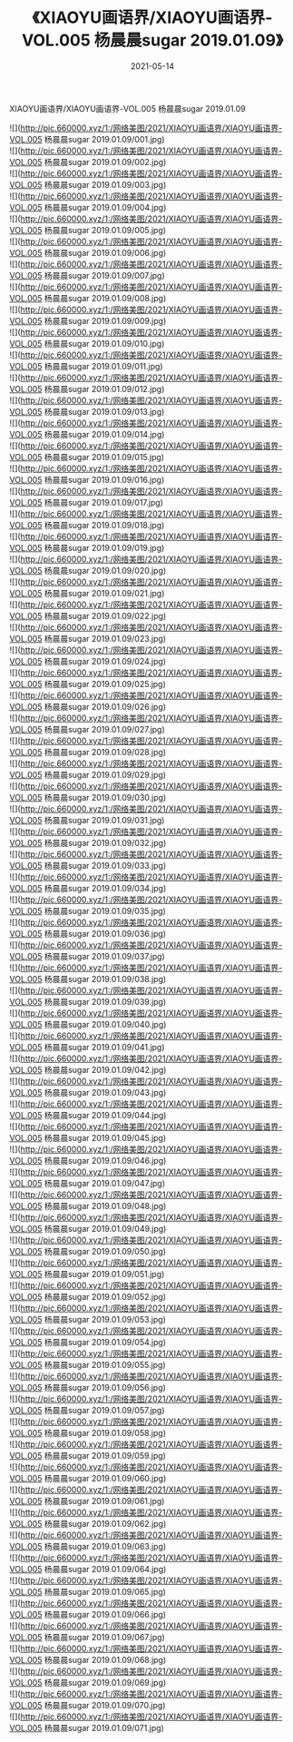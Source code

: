 ﻿---
layout: post
title:  《XIAOYU画语界/XIAOYU画语界-VOL.005 杨晨晨sugar 2019.01.09》
date:   2021-05-14
img: http://pic.660000.xyz/1:/网络美图/2021/XIAOYU画语界/XIAOYU画语界-VOL.005 杨晨晨sugar 2019.01.09/000.jpg
categories: [美女, 清纯, 唯美]
---

XIAOYU画语界/XIAOYU画语界-VOL.005 杨晨晨sugar 2019.01.09

 ![](http://pic.660000.xyz/1:/网络美图/2021/XIAOYU画语界/XIAOYU画语界-VOL.005 杨晨晨sugar 2019.01.09/001.jpg) <br>![](http://pic.660000.xyz/1:/网络美图/2021/XIAOYU画语界/XIAOYU画语界-VOL.005 杨晨晨sugar 2019.01.09/002.jpg) <br>![](http://pic.660000.xyz/1:/网络美图/2021/XIAOYU画语界/XIAOYU画语界-VOL.005 杨晨晨sugar 2019.01.09/003.jpg) <br>![](http://pic.660000.xyz/1:/网络美图/2021/XIAOYU画语界/XIAOYU画语界-VOL.005 杨晨晨sugar 2019.01.09/004.jpg) <br>![](http://pic.660000.xyz/1:/网络美图/2021/XIAOYU画语界/XIAOYU画语界-VOL.005 杨晨晨sugar 2019.01.09/005.jpg) <br>![](http://pic.660000.xyz/1:/网络美图/2021/XIAOYU画语界/XIAOYU画语界-VOL.005 杨晨晨sugar 2019.01.09/006.jpg) <br>![](http://pic.660000.xyz/1:/网络美图/2021/XIAOYU画语界/XIAOYU画语界-VOL.005 杨晨晨sugar 2019.01.09/007.jpg) <br>![](http://pic.660000.xyz/1:/网络美图/2021/XIAOYU画语界/XIAOYU画语界-VOL.005 杨晨晨sugar 2019.01.09/008.jpg) <br>![](http://pic.660000.xyz/1:/网络美图/2021/XIAOYU画语界/XIAOYU画语界-VOL.005 杨晨晨sugar 2019.01.09/009.jpg) <br>![](http://pic.660000.xyz/1:/网络美图/2021/XIAOYU画语界/XIAOYU画语界-VOL.005 杨晨晨sugar 2019.01.09/010.jpg) <br>![](http://pic.660000.xyz/1:/网络美图/2021/XIAOYU画语界/XIAOYU画语界-VOL.005 杨晨晨sugar 2019.01.09/011.jpg) <br>![](http://pic.660000.xyz/1:/网络美图/2021/XIAOYU画语界/XIAOYU画语界-VOL.005 杨晨晨sugar 2019.01.09/012.jpg) <br>![](http://pic.660000.xyz/1:/网络美图/2021/XIAOYU画语界/XIAOYU画语界-VOL.005 杨晨晨sugar 2019.01.09/013.jpg) <br>![](http://pic.660000.xyz/1:/网络美图/2021/XIAOYU画语界/XIAOYU画语界-VOL.005 杨晨晨sugar 2019.01.09/014.jpg) <br>![](http://pic.660000.xyz/1:/网络美图/2021/XIAOYU画语界/XIAOYU画语界-VOL.005 杨晨晨sugar 2019.01.09/015.jpg) <br>![](http://pic.660000.xyz/1:/网络美图/2021/XIAOYU画语界/XIAOYU画语界-VOL.005 杨晨晨sugar 2019.01.09/016.jpg) <br>![](http://pic.660000.xyz/1:/网络美图/2021/XIAOYU画语界/XIAOYU画语界-VOL.005 杨晨晨sugar 2019.01.09/017.jpg) <br>![](http://pic.660000.xyz/1:/网络美图/2021/XIAOYU画语界/XIAOYU画语界-VOL.005 杨晨晨sugar 2019.01.09/018.jpg) <br>![](http://pic.660000.xyz/1:/网络美图/2021/XIAOYU画语界/XIAOYU画语界-VOL.005 杨晨晨sugar 2019.01.09/019.jpg) <br>![](http://pic.660000.xyz/1:/网络美图/2021/XIAOYU画语界/XIAOYU画语界-VOL.005 杨晨晨sugar 2019.01.09/020.jpg) <br>![](http://pic.660000.xyz/1:/网络美图/2021/XIAOYU画语界/XIAOYU画语界-VOL.005 杨晨晨sugar 2019.01.09/021.jpg) <br>![](http://pic.660000.xyz/1:/网络美图/2021/XIAOYU画语界/XIAOYU画语界-VOL.005 杨晨晨sugar 2019.01.09/022.jpg) <br>![](http://pic.660000.xyz/1:/网络美图/2021/XIAOYU画语界/XIAOYU画语界-VOL.005 杨晨晨sugar 2019.01.09/023.jpg) <br>![](http://pic.660000.xyz/1:/网络美图/2021/XIAOYU画语界/XIAOYU画语界-VOL.005 杨晨晨sugar 2019.01.09/024.jpg) <br>![](http://pic.660000.xyz/1:/网络美图/2021/XIAOYU画语界/XIAOYU画语界-VOL.005 杨晨晨sugar 2019.01.09/025.jpg) <br>![](http://pic.660000.xyz/1:/网络美图/2021/XIAOYU画语界/XIAOYU画语界-VOL.005 杨晨晨sugar 2019.01.09/026.jpg) <br>![](http://pic.660000.xyz/1:/网络美图/2021/XIAOYU画语界/XIAOYU画语界-VOL.005 杨晨晨sugar 2019.01.09/027.jpg) <br>![](http://pic.660000.xyz/1:/网络美图/2021/XIAOYU画语界/XIAOYU画语界-VOL.005 杨晨晨sugar 2019.01.09/028.jpg) <br>![](http://pic.660000.xyz/1:/网络美图/2021/XIAOYU画语界/XIAOYU画语界-VOL.005 杨晨晨sugar 2019.01.09/029.jpg) <br>![](http://pic.660000.xyz/1:/网络美图/2021/XIAOYU画语界/XIAOYU画语界-VOL.005 杨晨晨sugar 2019.01.09/030.jpg) <br>![](http://pic.660000.xyz/1:/网络美图/2021/XIAOYU画语界/XIAOYU画语界-VOL.005 杨晨晨sugar 2019.01.09/031.jpg) <br>![](http://pic.660000.xyz/1:/网络美图/2021/XIAOYU画语界/XIAOYU画语界-VOL.005 杨晨晨sugar 2019.01.09/032.jpg) <br>![](http://pic.660000.xyz/1:/网络美图/2021/XIAOYU画语界/XIAOYU画语界-VOL.005 杨晨晨sugar 2019.01.09/033.jpg) <br>![](http://pic.660000.xyz/1:/网络美图/2021/XIAOYU画语界/XIAOYU画语界-VOL.005 杨晨晨sugar 2019.01.09/034.jpg) <br>![](http://pic.660000.xyz/1:/网络美图/2021/XIAOYU画语界/XIAOYU画语界-VOL.005 杨晨晨sugar 2019.01.09/035.jpg) <br>![](http://pic.660000.xyz/1:/网络美图/2021/XIAOYU画语界/XIAOYU画语界-VOL.005 杨晨晨sugar 2019.01.09/036.jpg) <br>![](http://pic.660000.xyz/1:/网络美图/2021/XIAOYU画语界/XIAOYU画语界-VOL.005 杨晨晨sugar 2019.01.09/037.jpg) <br>![](http://pic.660000.xyz/1:/网络美图/2021/XIAOYU画语界/XIAOYU画语界-VOL.005 杨晨晨sugar 2019.01.09/038.jpg) <br>![](http://pic.660000.xyz/1:/网络美图/2021/XIAOYU画语界/XIAOYU画语界-VOL.005 杨晨晨sugar 2019.01.09/039.jpg) <br>![](http://pic.660000.xyz/1:/网络美图/2021/XIAOYU画语界/XIAOYU画语界-VOL.005 杨晨晨sugar 2019.01.09/040.jpg) <br>![](http://pic.660000.xyz/1:/网络美图/2021/XIAOYU画语界/XIAOYU画语界-VOL.005 杨晨晨sugar 2019.01.09/041.jpg) <br>![](http://pic.660000.xyz/1:/网络美图/2021/XIAOYU画语界/XIAOYU画语界-VOL.005 杨晨晨sugar 2019.01.09/042.jpg) <br>![](http://pic.660000.xyz/1:/网络美图/2021/XIAOYU画语界/XIAOYU画语界-VOL.005 杨晨晨sugar 2019.01.09/043.jpg) <br>![](http://pic.660000.xyz/1:/网络美图/2021/XIAOYU画语界/XIAOYU画语界-VOL.005 杨晨晨sugar 2019.01.09/044.jpg) <br>![](http://pic.660000.xyz/1:/网络美图/2021/XIAOYU画语界/XIAOYU画语界-VOL.005 杨晨晨sugar 2019.01.09/045.jpg) <br>![](http://pic.660000.xyz/1:/网络美图/2021/XIAOYU画语界/XIAOYU画语界-VOL.005 杨晨晨sugar 2019.01.09/046.jpg) <br>![](http://pic.660000.xyz/1:/网络美图/2021/XIAOYU画语界/XIAOYU画语界-VOL.005 杨晨晨sugar 2019.01.09/047.jpg) <br>![](http://pic.660000.xyz/1:/网络美图/2021/XIAOYU画语界/XIAOYU画语界-VOL.005 杨晨晨sugar 2019.01.09/048.jpg) <br>![](http://pic.660000.xyz/1:/网络美图/2021/XIAOYU画语界/XIAOYU画语界-VOL.005 杨晨晨sugar 2019.01.09/049.jpg) <br>![](http://pic.660000.xyz/1:/网络美图/2021/XIAOYU画语界/XIAOYU画语界-VOL.005 杨晨晨sugar 2019.01.09/050.jpg) <br>![](http://pic.660000.xyz/1:/网络美图/2021/XIAOYU画语界/XIAOYU画语界-VOL.005 杨晨晨sugar 2019.01.09/051.jpg) <br>![](http://pic.660000.xyz/1:/网络美图/2021/XIAOYU画语界/XIAOYU画语界-VOL.005 杨晨晨sugar 2019.01.09/052.jpg) <br>![](http://pic.660000.xyz/1:/网络美图/2021/XIAOYU画语界/XIAOYU画语界-VOL.005 杨晨晨sugar 2019.01.09/053.jpg) <br>![](http://pic.660000.xyz/1:/网络美图/2021/XIAOYU画语界/XIAOYU画语界-VOL.005 杨晨晨sugar 2019.01.09/054.jpg) <br>![](http://pic.660000.xyz/1:/网络美图/2021/XIAOYU画语界/XIAOYU画语界-VOL.005 杨晨晨sugar 2019.01.09/055.jpg) <br>![](http://pic.660000.xyz/1:/网络美图/2021/XIAOYU画语界/XIAOYU画语界-VOL.005 杨晨晨sugar 2019.01.09/056.jpg) <br>![](http://pic.660000.xyz/1:/网络美图/2021/XIAOYU画语界/XIAOYU画语界-VOL.005 杨晨晨sugar 2019.01.09/057.jpg) <br>![](http://pic.660000.xyz/1:/网络美图/2021/XIAOYU画语界/XIAOYU画语界-VOL.005 杨晨晨sugar 2019.01.09/058.jpg) <br>![](http://pic.660000.xyz/1:/网络美图/2021/XIAOYU画语界/XIAOYU画语界-VOL.005 杨晨晨sugar 2019.01.09/059.jpg) <br>![](http://pic.660000.xyz/1:/网络美图/2021/XIAOYU画语界/XIAOYU画语界-VOL.005 杨晨晨sugar 2019.01.09/060.jpg) <br>![](http://pic.660000.xyz/1:/网络美图/2021/XIAOYU画语界/XIAOYU画语界-VOL.005 杨晨晨sugar 2019.01.09/061.jpg) <br>![](http://pic.660000.xyz/1:/网络美图/2021/XIAOYU画语界/XIAOYU画语界-VOL.005 杨晨晨sugar 2019.01.09/062.jpg) <br>![](http://pic.660000.xyz/1:/网络美图/2021/XIAOYU画语界/XIAOYU画语界-VOL.005 杨晨晨sugar 2019.01.09/063.jpg) <br>![](http://pic.660000.xyz/1:/网络美图/2021/XIAOYU画语界/XIAOYU画语界-VOL.005 杨晨晨sugar 2019.01.09/064.jpg) <br>![](http://pic.660000.xyz/1:/网络美图/2021/XIAOYU画语界/XIAOYU画语界-VOL.005 杨晨晨sugar 2019.01.09/065.jpg) <br>![](http://pic.660000.xyz/1:/网络美图/2021/XIAOYU画语界/XIAOYU画语界-VOL.005 杨晨晨sugar 2019.01.09/066.jpg) <br>![](http://pic.660000.xyz/1:/网络美图/2021/XIAOYU画语界/XIAOYU画语界-VOL.005 杨晨晨sugar 2019.01.09/067.jpg) <br>![](http://pic.660000.xyz/1:/网络美图/2021/XIAOYU画语界/XIAOYU画语界-VOL.005 杨晨晨sugar 2019.01.09/068.jpg) <br>![](http://pic.660000.xyz/1:/网络美图/2021/XIAOYU画语界/XIAOYU画语界-VOL.005 杨晨晨sugar 2019.01.09/069.jpg) <br>![](http://pic.660000.xyz/1:/网络美图/2021/XIAOYU画语界/XIAOYU画语界-VOL.005 杨晨晨sugar 2019.01.09/070.jpg) <br>![](http://pic.660000.xyz/1:/网络美图/2021/XIAOYU画语界/XIAOYU画语界-VOL.005 杨晨晨sugar 2019.01.09/071.jpg) <br>